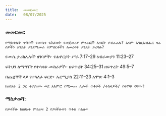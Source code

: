 ```yaml
---
title:  መመርመር
date:   08/07/2025
---
```


### መመርመር

`የሚከተሉት ጥቅሶች የሙሴን የሕይወት የመጀመሪያ ምዕራፎች እንዴት ያብራራሉ? እናም እግዚአብሔር ዛሬ ሰዎችን እንዴት እንደሚመራ ትምህርቶችን ለመረዳት እንዴት ይረዳሉ?`

የሙሴ ታሪክሌሎች ዘገባዎች፦
የሐዋርያት ሥራ 7:17–29
ዕብራውያን 11:23–27

ፍትህን ለማግኘት የተሳሳቱ ሙከራዎች፦
ዘፍጥረት 34:25–31
ዘፍጥረት 49:5–7

በጨቋኞች ላይ የተላለፈ ፍርድ፦
ኤርሚያስ 22:11–23
አሞጽ 4:1–3

`ከዘፀአት 2 ጋር ተያይዘው ወደ አእምሮ የሚመጡ ሌሎች ጥቅሶች /ተስፋዎች/ የትኞቹ ናቸው?`

### ማስታወሻ:
`በቃላችሁ ከዘፀአት ምዕራፍ 2 የያዛችሁትን ጥቅስ ከልሱ።`
